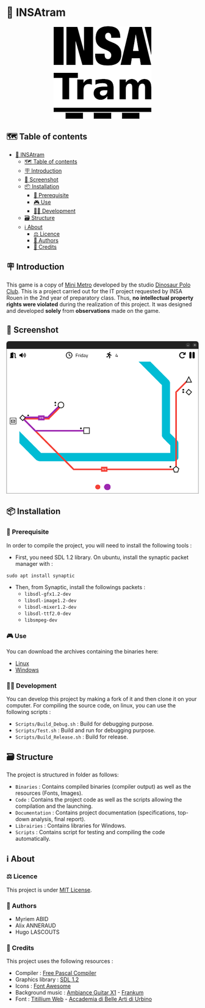 # 🚃 INSAtram

<p align="center">
  <img src="Resources/Images/Logo_White_Background.png" />
</p>

## 🗺️ Table of contents

- [🚃 INSAtram](#-insatram)
  - [🗺️ Table of contents](#️-table-of-contents)
  - [🪧 Introduction](#-introduction)
  - [📸 Screenshot](#-screenshot)
  - [📦️ Installation](#️-installation)
    - [🧰 Prerequisite](#-prerequisite)
    - [🎮️ Use](#️-use)
    - [🧑‍💻 Development](#-development)
  - [🗃️ Structure](#️-structure)
  - [ℹ️ About](#ℹ️-about)
    - [⚖️ Licence](#️-licence)
    - [👤 Authors](#-authors)
    - [📃 Credits](#-credits)

## 🪧 Introduction

This game is a copy of [Mini Metro](https://dinopoloclub.com/games/mini-metro/) developed by the studio [Dinosaur Polo Club](https://dinopoloclub.com/).
This is a project carried out for the IT project requested by INSA Rouen in the 2nd year of preparatory class.
Thus, **no intellectual property rights were violated** during the realization of this project. It was designed and developed **solely** from **observations** made on the game.

## 📸 Screenshot

![Screenshot 1](Resources/Images/Screenshot%201.png)

## 📦️ Installation

### 🧰 Prerequisite

In order to compile the project, you will need to install the following tools :

- First, you need SDL 1.2 library. On ubuntu, install the synaptic packet manager with :
```
sudo apt install synaptic
```

- Then, from Synaptic, install the followings packets :
  - `libsdl-gfx1.2-dev`
  - `libsdl-image1.2-dev`
  - `libsdl-mixer1.2-dev`
  - `libsdl-ttf2.0-dev`
  - `libsmpeg-dev`

### 🎮️ Use

You can download the archives containing the binaries here:

- [Linux](https://github.com/AlixANNERAUD/INSAtram/releases/download/1.0.0/Binaries_Linux_x86_64.zip)
- [Windows]()

### 🧑‍💻 Development

You can develop this project by making a fork of it and then clone it on your computer. For compiling the source code, on linux, you can use the following scripts :

- `Scripts/Build_Debug.sh` : Build for debugging purpose.
- `Scripts/Test.sh` : Build and run for debugging purpose.
- `Scripts/Build_Release.sh` : Build for release.

## 🗃️ Structure

The project is structured in folder as follows:
- `Binaries` : Contains compiled binaries (compiler output) as well as the resources (Fonts, Images).
- `Code` : Contains the project code as well as the scripts allowing the compilation and the launching.
- `Documentation` : Contains project documentation (specifications, top-down analysis, final report).
- `Librairies` : Contains libraries for Windows.
- `Scripts` : Contains script for testing and compiling the code automatically.

## ℹ️ About

### ⚖️ Licence

This project is under [MIT License](https://github.com/AlixANNERAUD/INSAtram/blob/main/LICENSE).

### 👤 Authors

- Myriem ABID
- Alix ANNERAUD
- Hugo LASCOUTS

### 📃 Credits

This project uses the following resources :
- Compiler : [Free Pascal Compiler](https://www.freepascal.org/)
- Graphics library : [SDL 1.2](https://www.libsdl.org/index.php)
- Icons : [Font Awesome](https://fontawesome.com/)
- Background music : [Ambiance Guitar X1](https://freesound.org/people/frankum/sounds/405453/) - [Frankum](https://frankum-frankumjay.blogspot.com/)
- Font : [Titillium Web](https://fonts.google.com/specimen/Titillium+Web) -  [Accademia di Belle Arti di Urbino](https://fonts.google.com/?query=Accademia%20di%20Belle%20Arti%20di%20Urbino)